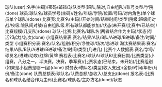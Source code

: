 球队(user):名字(主码)/密码/邮箱/球队类型(班队,院对,自由组队)/账号类型/学院(done)
球员:球队名/球员学号(主码)/姓名/年级/学院/位置/号码/对内角色(单个球员单个球队)(done)
比赛表:比赛名(主码)/开始时间/结束时间/类型(院级:班级间对战/校级:院队间对战/自由组队级:所有球队都能参加)/状态(未开赛/比赛中/已结束)/比赛规模(几支队)(done)
球队-比赛:比赛名/球队名(两者结合作为主码)/状态(存活?淘汰)/名次(done)
小组赛结果表:赛名/结果/A队/B队/A进球/B进球/备注/时间/类型
小组赛积分表:赛名/队名/组别/积分/净胜球/场次/总进球
淘汰赛结果表:赛名/结果/A队/B队/A进球/B进球/备注/时间/类型(几进几)
比赛个人数据表:赛名/学号/球员名/进球/助攻/红牌/黄牌
赛程表:比赛名/球队A/球队B/比赛日期/比赛类型(小组赛，八分之一，半决赛，决赛，季军赛)/比赛状态(已结束，未开始)/比赛组别(如果是小组赛是哪一组)(done)
财务表:球队名/类型(收入支出)/金额/时间/年份/月份/备注(done)
队费总额表:球队名/队费总额/总收入/总支出(done)
报名表:(比赛名和球队名结合作为主码)比赛名/球队名/主办方名(done)/状态
